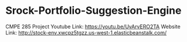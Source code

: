 # Srock-Portfolio-Suggestion-Engine
CMPE 285 Project
Youtube Link: https://youtu.be/UvArvERO2TA
Website Link: http://stock-env.xwcpz5tgzz.us-west-1.elasticbeanstalk.com/

